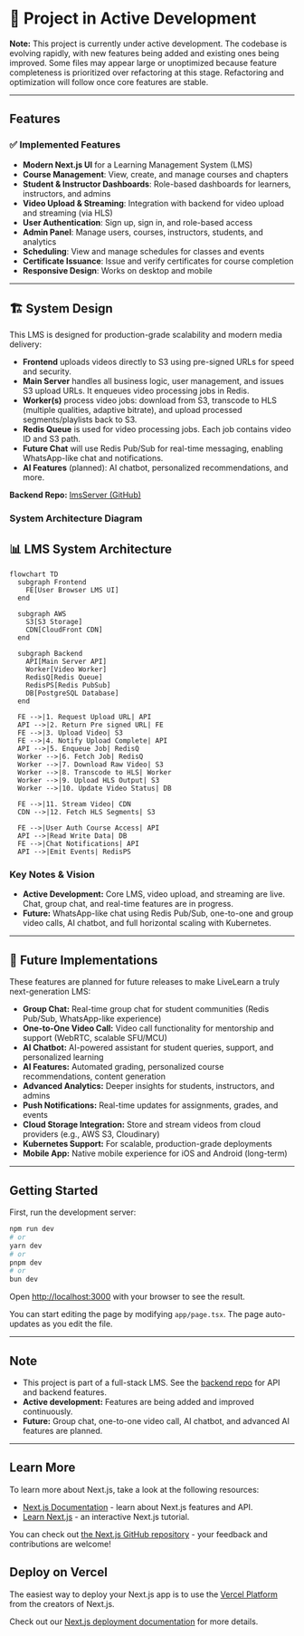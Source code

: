# 🚧 Project in Active Development

**Note:** This project is currently under active development. The codebase is evolving rapidly, with new features being added and existing ones being improved. Some files may appear large or unoptimized because feature completeness is prioritized over refactoring at this stage. Refactoring and optimization will follow once core features are stable.

---

## Features

### ✅ Implemented Features
- **Modern Next.js UI** for a Learning Management System (LMS)
- **Course Management**: View, create, and manage courses and chapters
- **Student & Instructor Dashboards**: Role-based dashboards for learners, instructors, and admins
- **Video Upload & Streaming**: Integration with backend for video upload and streaming (via HLS)
- **User Authentication**: Sign up, sign in, and role-based access
- **Admin Panel**: Manage users, courses, instructors, students, and analytics
- **Scheduling**: View and manage schedules for classes and events
- **Certificate Issuance**: Issue and verify certificates for course completion
- **Responsive Design**: Works on desktop and mobile

---

## 🏗️ System Design

This LMS is designed for production-grade scalability and modern media delivery:

- **Frontend** uploads videos directly to S3 using pre-signed URLs for speed and security.
- **Main Server** handles all business logic, user management, and issues S3 upload URLs. It enqueues video processing jobs in Redis.
- **Worker(s)** process video jobs: download from S3, transcode to HLS (multiple qualities, adaptive bitrate), and upload processed segments/playlists back to S3.
- **Redis Queue** is used for video processing jobs. Each job contains video ID and S3 path.
- **Future Chat** will use Redis Pub/Sub for real-time messaging, enabling WhatsApp-like chat and notifications.
- **AI Features** (planned): AI chatbot, personalized recommendations, and more.

**Backend Repo:** [lmsServer (GitHub)](https://github.com/margamvinay7/lmsServer)

### System Architecture Diagram

## 📊 LMS System Architecture

```mermaid
flowchart TD
  subgraph Frontend
    FE[User Browser LMS UI]
  end

  subgraph AWS
    S3[S3 Storage]
    CDN[CloudFront CDN]
  end

  subgraph Backend
    API[Main Server API]
    Worker[Video Worker]
    RedisQ[Redis Queue]
    RedisPS[Redis PubSub]
    DB[PostgreSQL Database]
  end

  FE -->|1. Request Upload URL| API
  API -->|2. Return Pre signed URL| FE
  FE -->|3. Upload Video| S3
  FE -->|4. Notify Upload Complete| API
  API -->|5. Enqueue Job| RedisQ
  Worker -->|6. Fetch Job| RedisQ
  Worker -->|7. Download Raw Video| S3
  Worker -->|8. Transcode to HLS| Worker
  Worker -->|9. Upload HLS Output| S3
  Worker -->|10. Update Video Status| DB

  FE -->|11. Stream Video| CDN
  CDN -->|12. Fetch HLS Segments| S3

  FE -->|User Auth Course Access| API
  API -->|Read Write Data| DB
  FE -->|Chat Notifications| API
  API -->|Emit Events| RedisPS
```




### Key Notes & Vision
- **Active Development:** Core LMS, video upload, and streaming are live. Chat, group chat, and real-time features are in progress.
- **Future:** WhatsApp-like chat using Redis Pub/Sub, one-to-one and group video calls, AI chatbot, and full horizontal scaling with Kubernetes.

---

## 🚀 Future Implementations

These features are planned for future releases to make LiveLearn a truly next-generation LMS:

- **Group Chat:** Real-time group chat for student communities (Redis Pub/Sub, WhatsApp-like experience)
- **One-to-One Video Call:** Video call functionality for mentorship and support (WebRTC, scalable SFU/MCU)
- **AI Chatbot:** AI-powered assistant for student queries, support, and personalized learning
- **AI Features:** Automated grading, personalized course recommendations, content generation
- **Advanced Analytics:** Deeper insights for students, instructors, and admins
- **Push Notifications:** Real-time updates for assignments, grades, and events
- **Cloud Storage Integration:** Store and stream videos from cloud providers (e.g., AWS S3, Cloudinary)
- **Kubernetes Support:** For scalable, production-grade deployments
- **Mobile App:** Native mobile experience for iOS and Android (long-term)

---

## Getting Started

First, run the development server:

```bash
npm run dev
# or
yarn dev
# or
pnpm dev
# or
bun dev
```

Open [http://localhost:3000](http://localhost:3000) with your browser to see the result.

You can start editing the page by modifying `app/page.tsx`. The page auto-updates as you edit the file.

---

## Note
- This project is part of a full-stack LMS. See the [backend repo](https://github.com/margamvinay7/lmsServer) for API and backend features.
- **Active development:** Features are being added and improved continuously.
- **Future:** Group chat, one-to-one video call, AI chatbot, and advanced AI features are planned.

---

## Learn More

To learn more about Next.js, take a look at the following resources:

- [Next.js Documentation](https://nextjs.org/docs) - learn about Next.js features and API.
- [Learn Next.js](https://nextjs.org/learn) - an interactive Next.js tutorial.

You can check out [the Next.js GitHub repository](https://github.com/vercel/next.js) - your feedback and contributions are welcome!

## Deploy on Vercel

The easiest way to deploy your Next.js app is to use the [Vercel Platform](https://vercel.com/new?utm_medium=default-template&filter=next.js&utm_source=create-next-app&utm_campaign=create-next-app-readme) from the creators of Next.js.

Check out our [Next.js deployment documentation](https://nextjs.org/docs/app/building-your-application/deploying) for more details.
